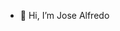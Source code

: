 - 👋 Hi, I’m Jose Alfredo

<!---
CHPgmz/CHPgmz is a ✨ special ✨ repository because its `README.md` (this file) appears on your GitHub profile.
You can click the Preview link to take a look at your changes.
--->
